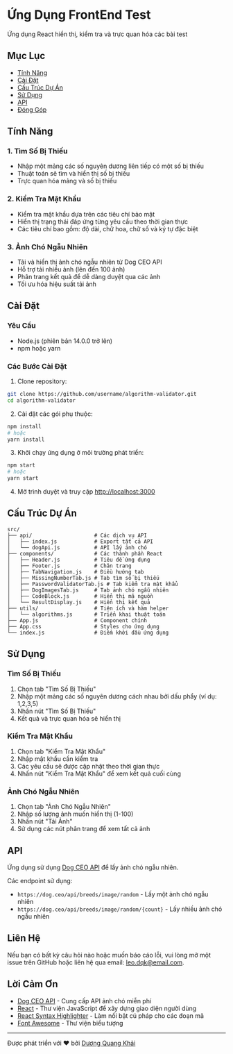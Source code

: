 # Ứng Dụng FrontEnd Test

Ứng dụng React hiển thị, kiểm tra và trực quan hóa các bài test

## Mục Lục

- [Tính Năng](#tính-năng)
- [Cài Đặt](#cài-đặt)
- [Cấu Trúc Dự Án](#cấu-trúc-dự-án)
- [Sử Dụng](#sử-dụng)
- [API](#api)
- [Đóng Góp](#đóng-góp)



## Tính Năng

### 1. Tìm Số Bị Thiếu

- Nhập một mảng các số nguyên dương liên tiếp có một số bị thiếu
- Thuật toán sẽ tìm và hiển thị số bị thiếu
- Trực quan hóa mảng và số bị thiếu

### 2. Kiểm Tra Mật Khẩu

- Kiểm tra mật khẩu dựa trên các tiêu chí bảo mật
- Hiển thị trạng thái đáp ứng từng yêu cầu theo thời gian thực
- Các tiêu chí bao gồm: độ dài, chữ hoa, chữ số và ký tự đặc biệt

### 3. Ảnh Chó Ngẫu Nhiên

- Tải và hiển thị ảnh chó ngẫu nhiên từ Dog CEO API
- Hỗ trợ tải nhiều ảnh (lên đến 100 ảnh)
- Phân trang kết quả để dễ dàng duyệt qua các ảnh
- Tối ưu hóa hiệu suất tải ảnh

## Cài Đặt

### Yêu Cầu

- Node.js (phiên bản 14.0.0 trở lên)
- npm hoặc yarn

### Các Bước Cài Đặt

1. Clone repository:
```bash
git clone https://github.com/username/algorithm-validator.git
cd algorithm-validator
```

2. Cài đặt các gói phụ thuộc:
```bash
npm install
# hoặc
yarn install
```

3. Khởi chạy ứng dụng ở môi trường phát triển:
```bash
npm start
# hoặc
yarn start
```

4. Mở trình duyệt và truy cập [http://localhost:3000](http://localhost:3000)

## Cấu Trúc Dự Án

```
src/
├── api/                    # Các dịch vụ API
│   ├── index.js            # Export tất cả API
│   └── dogApi.js           # API lấy ảnh chó
├── components/             # Các thành phần React
│   ├── Header.js           # Tiêu đề ứng dụng
│   ├── Footer.js           # Chân trang
│   ├── TabNavigation.js    # Điều hướng tab
│   ├── MissingNumberTab.js # Tab tìm số bị thiếu
│   ├── PasswordValidatorTab.js # Tab kiểm tra mật khẩu
│   ├── DogImagesTab.js     # Tab ảnh chó ngẫu nhiên
│   ├── CodeBlock.js        # Hiển thị mã nguồn
│   └── ResultDisplay.js    # Hiển thị kết quả
├── utils/                  # Tiện ích và hàm helper
│   └── algorithms.js       # Triển khai thuật toán
├── App.js                  # Component chính
├── App.css                 # Styles cho ứng dụng
└── index.js                # Điểm khởi đầu ứng dụng
```

## Sử Dụng

### Tìm Số Bị Thiếu

1. Chọn tab "Tìm Số Bị Thiếu"
2. Nhập một mảng các số nguyên dương cách nhau bởi dấu phẩy (ví dụ: 1,2,3,5)
3. Nhấn nút "Tìm Số Bị Thiếu"
4. Kết quả và trực quan hóa sẽ hiển thị

### Kiểm Tra Mật Khẩu

1. Chọn tab "Kiểm Tra Mật Khẩu"
2. Nhập mật khẩu cần kiểm tra
3. Các yêu cầu sẽ được cập nhật theo thời gian thực
4. Nhấn nút "Kiểm Tra Mật Khẩu" để xem kết quả cuối cùng

### Ảnh Chó Ngẫu Nhiên

1. Chọn tab "Ảnh Chó Ngẫu Nhiên"
2. Nhập số lượng ảnh muốn hiển thị (1-100)
3. Nhấn nút "Tải Ảnh"
4. Sử dụng các nút phân trang để xem tất cả ảnh

## API

Ứng dụng sử dụng [Dog CEO API](https://dog.ceo/dog-api/) để lấy ảnh chó ngẫu nhiên.

Các endpoint sử dụng:
- `https://dog.ceo/api/breeds/image/random` - Lấy một ảnh chó ngẫu nhiên
- `https://dog.ceo/api/breeds/image/random/{count}` - Lấy nhiều ảnh chó ngẫu nhiên



## Liên Hệ

Nếu bạn có bất kỳ câu hỏi nào hoặc muốn báo cáo lỗi, vui lòng mở một issue trên GitHub hoặc liên hệ qua email: leo.dqk@email.com.

## Lời Cảm Ơn

- [Dog CEO API](https://dog.ceo/dog-api/) - Cung cấp API ảnh chó miễn phí
- [React](https://reactjs.org/) - Thư viện JavaScript để xây dựng giao diện người dùng
- [React Syntax Highlighter](https://github.com/react-syntax-highlighter/react-syntax-highlighter) - Làm nổi bật cú pháp cho các đoạn mã
- [Font Awesome](https://fontawesome.com/) - Thư viện biểu tượng

---

Được phát triển với ❤️ bởi [Dương Quang Khải](https://github.com/leodqk)
